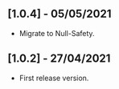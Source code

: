 ## [1.0.4] - 05/05/2021

* Migrate to Null-Safety.

## [1.0.2] - 27/04/2021

* First release version.
